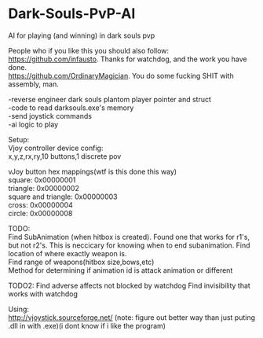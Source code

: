 # Dark-Souls-PvP-AI
AI for playing (and winning) in dark souls pvp  
  
People who if you like this you should also follow:  
https://github.com/infausto. Thanks for watchdog, and the work you have done.  
https://github.com/OrdinaryMagician. You do some fucking SHIT with assembly, man.  
  
-reverse engineer dark souls plantom player pointer and struct  
-code to read darksouls.exe's memory   
-send joystick commands  
-ai logic to play  
  
Setup:  
Vjoy controller device config:  
	x,y,z,rx,ry,10 buttons,1 discrete pov

vJoy button hex mappings(wtf is this done this way)  
square: 0x00000001  
triangle: 0x00000002  
square and triangle: 0x00000003  
cross: 0x00000004  
circle: 0x00000008  
  
TODO:  
  Find SubAnimation (when hitbox is created). Found one that works for r1's, but not r2's. This is neccicary for knowing when to end subanimation. 
  Find location of where exactly weapon is.      
  Find range of weapons(hitbox size,bows,etc)  
  Method for determining if animation id is attack animation or different  

TODO2:
  Find adverse affects not blocked by watchdog
  Find invisibility that works with watchdog

Using:   
http://vjoystick.sourceforge.net/ (note: figure out better way than just puting .dll in with .exe)(i dont know if i like the program)  

